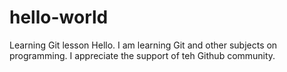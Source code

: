# hello-world
Learning Git lesson
Hello. I am learning Git and other subjects on programming. I appreciate the support of teh Github community.
